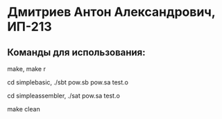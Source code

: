 # Дмитриев Антон Александрович, ИП-213

## Команды для использования:

make,
make r

cd simplebasic,
./sbt pow.sb pow.sa test.o

cd simpleassembler,
./sat pow.sa test.o

make clean
